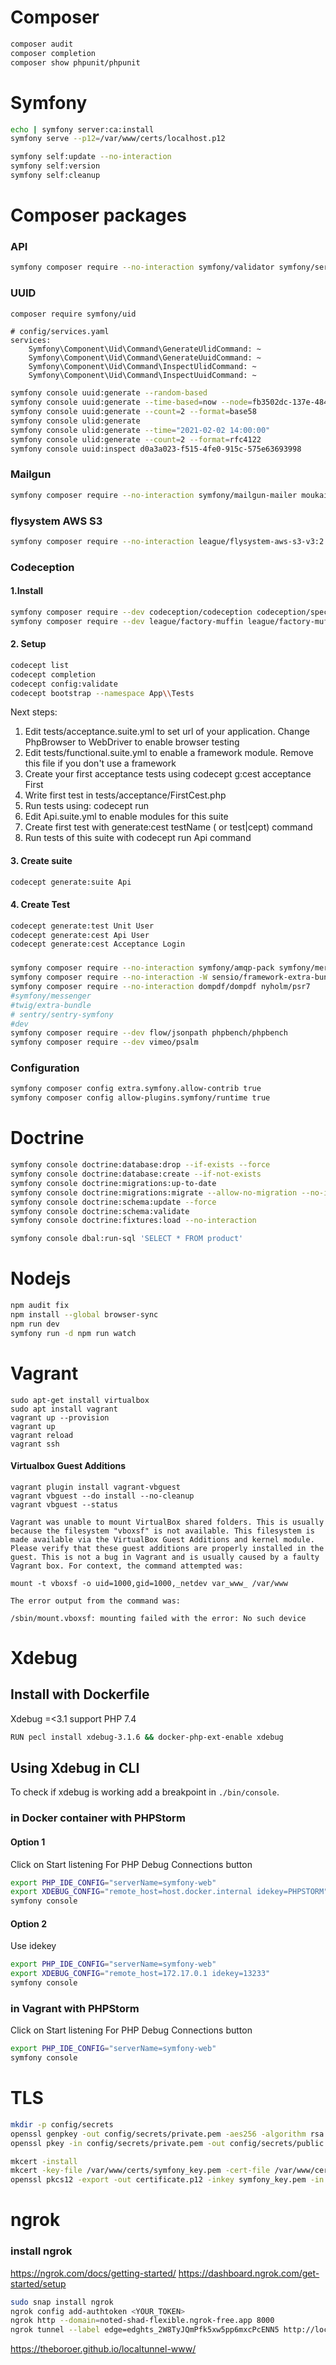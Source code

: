 # Composer
```bash
composer audit
composer completion
composer show phpunit/phpunit
```

# Symfony
```bash
echo | symfony server:ca:install
symfony serve --p12=/var/www/certs/localhost.p12

symfony self:update --no-interaction
symfony self:version
symfony self:cleanup
```

# Composer packages
### API
```bash
symfony composer require --no-interaction symfony/validator symfony/serializer symfony/property-access nelmio/cors-bundle gesdinet/jwt-refresh-token-bundle
```

### UUID
```bash
composer require symfony/uid
```

```
# config/services.yaml
services:
    Symfony\Component\Uid\Command\GenerateUlidCommand: ~
    Symfony\Component\Uid\Command\GenerateUuidCommand: ~
    Symfony\Component\Uid\Command\InspectUlidCommand: ~
    Symfony\Component\Uid\Command\InspectUuidCommand: ~
```

```bash
symfony console uuid:generate --random-based
symfony console uuid:generate --time-based=now --node=fb3502dc-137e-4849-8886-ac90d07f64a7
symfony console uuid:generate --count=2 --format=base58
symfony console ulid:generate
symfony console ulid:generate --time="2021-02-02 14:00:00"
symfony console ulid:generate --count=2 --format=rfc4122
symfony console uuid:inspect d0a3a023-f515-4fe0-915c-575e63693998
```

### Mailgun
```bash
symfony composer require --no-interaction symfony/mailgun-mailer moukail/mailgun-mail-status-bundle moukail/password-reset-mail-bundle moukail/verification-mail-bundle
```

### flysystem AWS S3
```bash
symfony composer require --no-interaction league/flysystem-aws-s3-v3:2.0.* league/flysystem-bundle #league/flysystem-cached-adapter
```

### Codeception
#### 1.Install
```bash
symfony composer require --dev codeception/codeception codeception/specify codeception/verify ericmartel/codeception-email-mailhog
symfony composer require --dev league/factory-muffin league/factory-muffin-faker
```

#### 2. Setup
```bash
codecept list
codecept completion
codecept config:validate
codecept bootstrap --namespace App\\Tests
```

Next steps:
1. Edit tests/acceptance.suite.yml to set url of your application. Change PhpBrowser to WebDriver to enable browser testing
2. Edit tests/functional.suite.yml to enable a framework module. Remove this file if you don't use a framework
3. Create your first acceptance tests using codecept g:cest acceptance First
4. Write first test in tests/acceptance/FirstCest.php
5. Run tests using: codecept run
6. Edit Api.suite.yml to enable modules for this suite
7. Create first test with generate:cest testName ( or test|cept) command
8. Run tests of this suite with codecept run Api command

#### 3. Create suite
```bash
codecept generate:suite Api
```

#### 4. Create Test
```bash
codecept generate:test Unit User
codecept generate:cest Api User
codecept generate:cest Acceptance Login
```

###
```bash
symfony composer require --no-interaction symfony/amqp-pack symfony/mercure-bundle
symfony composer require --no-interaction -W sensio/framework-extra-bundle
symfony composer require --no-interaction dompdf/dompdf nyholm/psr7
#symfony/messenger
#twig/extra-bundle
# sentry/sentry-symfony
#dev
symfony composer require --dev flow/jsonpath phpbench/phpbench
symfony composer require --dev vimeo/psalm
```

### Configuration
```bash
symfony composer config extra.symfony.allow-contrib true
symfony composer config allow-plugins.symfony/runtime true
```

# Doctrine
```bash
symfony console doctrine:database:drop --if-exists --force
symfony console doctrine:database:create --if-not-exists
symfony console doctrine:migrations:up-to-date
symfony console doctrine:migrations:migrate --allow-no-migration --no-interaction
symfony console doctrine:schema:update --force
symfony console doctrine:schema:validate
symfony console doctrine:fixtures:load --no-interaction

symfony console dbal:run-sql 'SELECT * FROM product'
```

# Nodejs
```bash
npm audit fix
npm install --global browser-sync
npm run dev
symfony run -d npm run watch
```

# Vagrant
```
sudo apt-get install virtualbox
sudo apt install vagrant
vagrant up --provision
vagrant up
vagrant reload
vagrant ssh
```

#### Virtualbox Guest Additions

```
vagrant plugin install vagrant-vbguest
vagrant vbguest --do install --no-cleanup
vagrant vbguest --status
```

```
Vagrant was unable to mount VirtualBox shared folders. This is usually
because the filesystem "vboxsf" is not available. This filesystem is
made available via the VirtualBox Guest Additions and kernel module.
Please verify that these guest additions are properly installed in the
guest. This is not a bug in Vagrant and is usually caused by a faulty
Vagrant box. For context, the command attempted was:

mount -t vboxsf -o uid=1000,gid=1000,_netdev var_www_ /var/www

The error output from the command was:

/sbin/mount.vboxsf: mounting failed with the error: No such device
```

# Xdebug
## Install with Dockerfile
Xdebug =<3.1 support PHP 7.4
```bash
RUN pecl install xdebug-3.1.6 && docker-php-ext-enable xdebug
```

## Using Xdebug in CLI
To check if xdebug is working add a breakpoint in `./bin/console`.

### in Docker container with PHPStorm
#### Option 1
Click on Start listening For PHP Debug Connections button
```bash
export PHP_IDE_CONFIG="serverName=symfony-web"
export XDEBUG_CONFIG="remote_host=host.docker.internal idekey=PHPSTORM"
symfony console
````
#### Option 2
Use idekey
```bash
export PHP_IDE_CONFIG="serverName=symfony-web"
export XDEBUG_CONFIG="remote_host=172.17.0.1 idekey=13233"
symfony console
```

### in Vagrant with PHPStorm
Click on Start listening For PHP Debug Connections button
```bash
export PHP_IDE_CONFIG="serverName=symfony-web"
symfony console
```

# TLS
```bash
mkdir -p config/secrets
openssl genpkey -out config/secrets/private.pem -aes256 -algorithm rsa -pkeyopt rsa_keygen_bits:4096
openssl pkey -in config/secrets/private.pem -out config/secrets/public.pem -pubout
```

```bash
mkcert -install
mkcert -key-file /var/www/certs/symfony_key.pem -cert-file /var/www/certs/symfony_cert.pem "app.localhost" "*.app.localhost" "domain.local" "*.domain.local"
openssl pkcs12 -export -out certificate.p12 -inkey symfony_key.pem -in symfony_cert.pem
```

# ngrok
### install ngrok
https://ngrok.com/docs/getting-started/
https://dashboard.ngrok.com/get-started/setup
```bash
sudo snap install ngrok
ngrok config add-authtoken <YOUR_TOKEN>
ngrok http --domain=noted-shad-flexible.ngrok-free.app 8000
ngrok tunnel --label edge=edghts_2W8TyJQmPfk5xw5pp6mxcPcENN5 http://localhost:8000
```

https://theboroer.github.io/localtunnel-www/